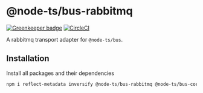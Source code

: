 # @node-ts/bus-rabbitmq

[![Greenkeeper badge](https://badges.greenkeeper.io/node-ts/bus.svg)](https://greenkeeper.io/)
[![CircleCI](https://circleci.com/gh/node-ts/bus/tree/master.svg?style=svg)](https://circleci.com/gh/node-ts/bus/tree/master)

A rabbitmq transport adapter for `@node-ts/bus`. 

## Installation

Install all packages and their dependencies

```bash
npm i reflect-metadata inversify @node-ts/bus-rabbitmq @node-ts/bus-core
```

